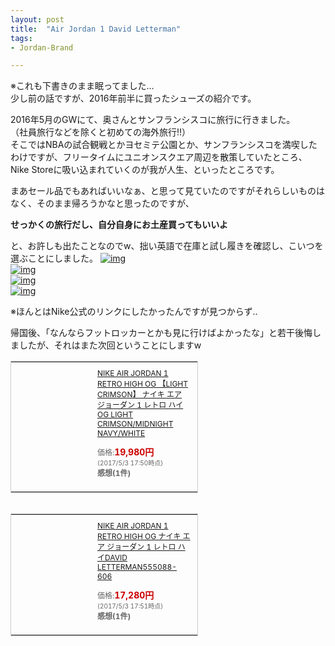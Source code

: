 ```yaml
---
layout: post
title:  "Air Jordan 1 David Letterman"
tags:
- Jordan-Brand

---
```

※これも下書きのまま眠ってました...  
少し前の話ですが、2016年前半に買ったシューズの紹介です。

2016年5月のGWにて、奥さんとサンフランシスコに旅行に行きました。  
（社員旅行などを除くと初めての海外旅行!!）  
そこではNBAの試合観戦とかヨセミテ公園とか、サンフランシスコを満喫したわけですが、フリータイムにユニオンスクエア周辺を散策していたところ、Nike Storeに吸い込まれていくのが我が人生、といったところです。

まあセール品でもあればいいなぁ、と思って見ていたのですがそれらしいものはなく、そのまま帰ろうかなと思ったのですが、

**せっかくの旅行だし、自分自身にお土産買ってもいいよ**

と、お許しも出たことなのでw、拙い英語で在庫と試し履きを確認し、こいつを選ぶことにしました。
[![img](https://watarusuzuki.github.io/images/myshoes/IMG_0297.JPG)][Letterman]  
[![img](https://watarusuzuki.github.io/images/myshoes/IMG_0298.JPG)][Letterman]  
[![img](https://watarusuzuki.github.io/images/myshoes/IMG_0299.JPG)][Letterman]  
[![img](https://watarusuzuki.github.io/images/myshoes/IMG_0300.JPG)][Letterman]  

※ほんとはNike公式のリンクにしたかったんですが見つからず..  

帰国後、「なんならフットロッカーとかも見に行けばよかったな」と若干後悔しましたが、それはまた次回ということにしますw

<table cellpadding="0" cellspacing="0" border="0" style=" border:1px solid #ccc; width:300px;"><tr style="border-style:none;"><td style="vertical-align:top; border-style:none; padding:10px; width:108px;"><a href="https://rpx.a8.net/svt/ejp?a8mat=2HSPW2+9XTJCI+2HOM+BWGDT&rakuten=y&a8ejpredirect=http%3A%2F%2Fhb.afl.rakuten.co.jp%2Fhgc%2Fg00q2mf4.2bo115e2.g00q2mf4.2bo12c7a%2Fa15082587770_2HSPW2_9XTJCI_2HOM_BWGDT%3Fpc%3Dhttp%253A%252F%252Fitem.rakuten.co.jp%252Flowtex%252F555088-606%252F%26m%3Dhttp%253A%252F%252Fm.rakuten.co.jp%252Flowtex%252Fi%252F10337327%252F" target="_blank" rel="nofollow"><img border="0" alt="" src="http://thumbnail.image.rakuten.co.jp/@0_mall/lowtex/cabinet/airjordan03/555088-606.jpg?_ex=128x128" /></a></td><td style="font-size:12px; vertical-align:middle; border-style:none; padding:10px;"><p style="padding:0; margin:0;"><a href="https://rpx.a8.net/svt/ejp?a8mat=2HSPW2+9XTJCI+2HOM+BWGDT&rakuten=y&a8ejpredirect=http%3A%2F%2Fhb.afl.rakuten.co.jp%2Fhgc%2Fg00q2mf4.2bo115e2.g00q2mf4.2bo12c7a%2Fa15082587770_2HSPW2_9XTJCI_2HOM_BWGDT%3Fpc%3Dhttp%253A%252F%252Fitem.rakuten.co.jp%252Flowtex%252F555088-606%252F%26m%3Dhttp%253A%252F%252Fm.rakuten.co.jp%252Flowtex%252Fi%252F10337327%252F" target="_blank" rel="nofollow">NIKE AIR JORDAN 1 RETRO HIGH OG 【LIGHT CRIMSON】 ナイキ エア ジョーダン 1 レトロ ハイ OG LIGHT CRIMSON/MIDNIGHT NAVY/WHITE</a></p><p style="color:#666; margin-top:5px line-height:1.5;">価格:<span style="font-size:14px; color:#C00; font-weight:bold;">19,980円</span><br/><span style="font-size:10px; font-weight:normal;">(2017/5/3 17:50時点)</span><br/><span style="font-weight:bold;">感想(1件)</span></p></td></tr></table>
<img border="0" width="1" height="1" src="https://www10.a8.net/0.gif?a8mat=2HSPW2+9XTJCI+2HOM+BWGDT" alt="">

<table cellpadding="0" cellspacing="0" border="0" style=" border:1px solid #ccc; width:300px;"><tr style="border-style:none;"><td style="vertical-align:top; border-style:none; padding:10px; width:108px;"><a href="https://rpx.a8.net/svt/ejp?a8mat=2HSPW2+9XTJCI+2HOM+BWGDT&rakuten=y&a8ejpredirect=http%3A%2F%2Fhb.afl.rakuten.co.jp%2Fhgc%2Fg00ppa84.2bo115a0.g00ppa84.2bo12ed7%2Fa15082587770_2HSPW2_9XTJCI_2HOM_BWGDT%3Fpc%3Dhttp%253A%252F%252Fitem.rakuten.co.jp%252Fskit%252F555088-606%252F%26m%3Dhttp%253A%252F%252Fm.rakuten.co.jp%252Fskit%252Fi%252F10041236%252F" target="_blank" rel="nofollow"><img border="0" alt="" src="http://thumbnail.image.rakuten.co.jp/@0_mall/skit/cabinet/00558303/imgrc0088197108.jpg?_ex=128x128" /></a></td><td style="font-size:12px; vertical-align:middle; border-style:none; padding:10px;"><p style="padding:0; margin:0;"><a href="https://rpx.a8.net/svt/ejp?a8mat=2HSPW2+9XTJCI+2HOM+BWGDT&rakuten=y&a8ejpredirect=http%3A%2F%2Fhb.afl.rakuten.co.jp%2Fhgc%2Fg00ppa84.2bo115a0.g00ppa84.2bo12ed7%2Fa15082587770_2HSPW2_9XTJCI_2HOM_BWGDT%3Fpc%3Dhttp%253A%252F%252Fitem.rakuten.co.jp%252Fskit%252F555088-606%252F%26m%3Dhttp%253A%252F%252Fm.rakuten.co.jp%252Fskit%252Fi%252F10041236%252F" target="_blank" rel="nofollow">NIKE AIR JORDAN 1 RETRO HIGH OG ナイキ エア ジョーダン 1 レトロ ハイDAVID LETTERMAN555088-606</a></p><p style="color:#666; margin-top:5px line-height:1.5;">価格:<span style="font-size:14px; color:#C00; font-weight:bold;">17,280円</span><br/><span style="font-size:10px; font-weight:normal;">(2017/5/3 17:51時点)</span><br/><span style="font-weight:bold;">感想(1件)</span></p></td></tr></table>
<img border="0" width="1" height="1" src="https://www17.a8.net/0.gif?a8mat=2HSPW2+9XTJCI+2HOM+BWGDT" alt="">

[Letterman]: http://www.sneakerfiles.com/air-jordan-1-retro-high-og-david-letterman-2016/
